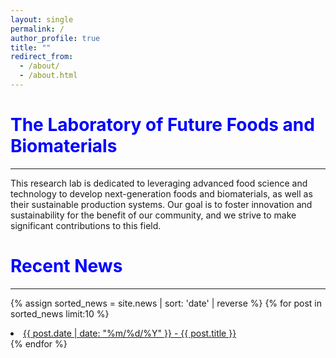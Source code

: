 ```yaml
---
layout: single
permalink: /
author_profile: true
title: ""
redirect_from:
  - /about/
  - /about.html
---
```


<span style="color:blue">The Laboratory of Future Foods and Biomaterials</span>
==============
----------------------

This research lab is dedicated to leveraging advanced food science and technology to develop next-generation foods and biomaterials, as well as their sustainable production systems. Our goal is to foster innovation and sustainability for the benefit of our community, and we strive to make significant contributions to this field.

<span style="color:blue">Recent News</span>
==============
----------------------

{% assign sorted_news = site.news | sort: 'date' | reverse %}
{% for post in sorted_news limit:10  %}
  <li>
    <a href="post-link" href="{{ post.url | prepend: site.baseurl }}">{{ post.date | date: "%m/%d/%Y" }} - {{ post.title }}</a>
  </li>
{% endfor %}

